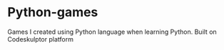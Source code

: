 # Python-games
Games I created using Python language when learning Python.
Built on Codeskulptor platform
